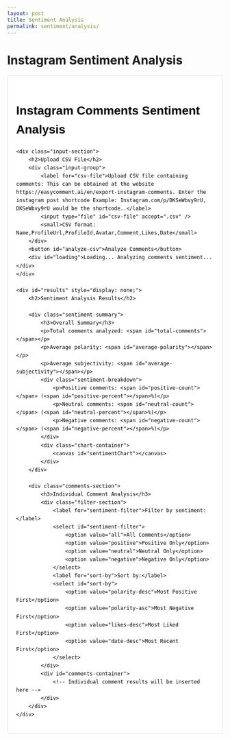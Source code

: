 ```yaml
---
layout: post
title: Sentiment Analysis 
permalink: sentiment/analysis/
---
```


# Instagram Sentiment Analysis

<div class="sentiment-container">
    <h1>Instagram Comments Sentiment Analysis</h1>
    
    <div class="input-section">
        <h2>Upload CSV File</h2>
        <div class="input-group">
            <label for="csv-file">Upload CSV file containing comments: This can be obtained at the website https://easycomment.ai/en/export-instagram-comments. Enter the instagram post shortcode Example: Instagram.com/p/DKSeWbvy9rU, DKSeWbvy9rU would be the shortcode..</label>
            <input type="file" id="csv-file" accept=".csv" />
            <small>CSV format: Name,ProfileUrl,ProfileId,Avatar,Comment,Likes,Date</small>
        </div>
        <button id="analyze-csv">Analyze Comments</button>
        <div id="loading">Loading... Analyzing comments sentiment...</div>
    </div>

    <div id="results" style="display: none;">
        <h2>Sentiment Analysis Results</h2>
        
        <div class="sentiment-summary">
            <h3>Overall Summary</h3>
            <p>Total comments analyzed: <span id="total-comments"></span></p>
            <p>Average polarity: <span id="average-polarity"></span></p>
            <p>Average subjectivity: <span id="average-subjectivity"></span></p>
            <div class="sentiment-breakdown">
                <p>Positive comments: <span id="positive-count"></span> (<span id="positive-percent"></span>%)</p>
                <p>Neutral comments: <span id="neutral-count"></span> (<span id="neutral-percent"></span>%)</p>
                <p>Negative comments: <span id="negative-count"></span> (<span id="negative-percent"></span>%)</p>
            </div>
            <div class="chart-container">
                <canvas id="sentimentChart"></canvas>
            </div>
        </div>

        <div class="comments-section">
            <h3>Individual Comment Analysis</h3>
            <div class="filter-section">
                <label for="sentiment-filter">Filter by sentiment:</label>
                <select id="sentiment-filter">
                    <option value="all">All Comments</option>
                    <option value="positive">Positive Only</option>
                    <option value="neutral">Neutral Only</option>
                    <option value="negative">Negative Only</option>
                </select>
                <label for="sort-by">Sort by:</label>
                <select id="sort-by">
                    <option value="polarity-desc">Most Positive First</option>
                    <option value="polarity-asc">Most Negative First</option>
                    <option value="likes-desc">Most Liked First</option>
                    <option value="date-desc">Most Recent First</option>
                </select>
            </div>
            <div id="comments-container">
                <!-- Individual comment results will be inserted here -->
            </div>
        </div>
    </div>
</div>

<style>
/* Scoped styles for the sentiment analysis tool */
.sentiment-container {
    font-family: Arial, sans-serif;
    line-height: 1.6;
    max-width: 900px;
    margin: 0 auto;
    padding: 20px;
    color: #000;
    border: 1px solid #ddd;
    border-radius: 5px;
    background-color: #fff;
}

.sentiment-container h1,
.sentiment-container h2,
.sentiment-container h3,
.sentiment-container h4,
.sentiment-container p,
.sentiment-container span,
.sentiment-container div {
    color: #000;
}

.sentiment-container .input-section {
    background-color: #f9f9f9;
    padding: 20px;
    border-radius: 5px;
    margin-bottom: 20px;
}

.sentiment-container .input-group {
    margin-bottom: 15px;
}

.sentiment-container label {
    display: block;
    margin-bottom: 5px;
    font-weight: bold;
    color: #000;
}

.sentiment-container input[type="file"] {
    width: 100%;
    padding: 8px;
    border: 1px solid #ddd;
    border-radius: 4px;
    box-sizing: border-box;
    color: #000;
}

.sentiment-container select {
    padding: 8px;
    border: 1px solid #ddd;
    border-radius: 4px;
    color: #000;
    margin-right: 10px;
}

.sentiment-container small {
    color: #666;
    font-style: italic;
}

.sentiment-container button {
    background-color: #4267B2;
    color: white;
    border: none;
    padding: 10px 15px;
    border-radius: 4px;
    cursor: pointer;
    font-size: 16px;
}

.sentiment-container button:hover {
    background-color: #365899;
}

.sentiment-container button:disabled {
    background-color: #ccc;
    cursor: not-allowed;
}

.sentiment-container #loading {
    display: none;
    text-align: center;
    margin: 20px 0;
    color: #000;
    font-style: italic;
}

.sentiment-container .sentiment-summary {
    background-color: #f9f9f9;
    padding: 20px;
    border-radius: 5px;
    margin-bottom: 20px;
}

.sentiment-container .sentiment-breakdown {
    margin: 15px 0;
}

.sentiment-container .chart-container {
    margin-top: 20px;
    height: 300px;
    background-color: #fff;
    padding: 10px;
    border-radius: 5px;
    border: 1px solid #eee;
}

.sentiment-container .comments-section {
    margin-top: 30px;
}

.sentiment-container .filter-section {
    margin-bottom: 20px;
    padding: 15px;
    background-color: #f5f5f5;
    border-radius: 5px;
    display: flex;
    flex-wrap: wrap;
    gap: 15px;
    align-items: center;
}

.sentiment-container .comment-item {
    border: 1px solid #eee;
    padding: 15px;
    margin-bottom: 10px;
    border-radius: 5px;
    background-color: #fff;
}

.sentiment-container .comment-header {
    display: flex;
    justify-content: space-between;
    align-items: center;
    margin-bottom: 10px;
    font-size: 12px;
    color: #666;
}

.sentiment-container .comment-author {
    font-weight: bold;
    color: #4267B2;
}

.sentiment-container .comment-stats {
    display: flex;
    gap: 10px;
    align-items: center;
}

.sentiment-container .comment-text {
    margin-bottom: 10px;
    font-size: 14px;
    line-height: 1.4;
}

.sentiment-container .comment-sentiment {
    display: flex;
    justify-content: space-between;
    align-items: center;
    font-size: 12px;
}

.sentiment-container .sentiment-badge {
    padding: 4px 8px;
    border-radius: 12px;
    font-weight: bold;
    font-size: 11px;
}

.sentiment-container .positive {
    background-color: rgba(76, 175, 80, 0.2);
    color: #2e7d32;
}

.sentiment-container .neutral {
    background-color: rgba(255, 235, 59, 0.2);
    color: #f9a825;
}

.sentiment-container .negative {
    background-color: rgba(244, 67, 54, 0.2);
    color: #c62828;
}

.sentiment-container .sentiment-scores {
    font-family: monospace;
    color: #666;
    font-size: 11px;
}

/* Responsive adjustments */
@media (max-width: 600px) {
    .sentiment-container .filter-section {
        flex-direction: column;
        align-items: flex-start;
    }
    
    .sentiment-container .comment-sentiment {
        flex-direction: column;
        align-items: flex-start;
        gap: 5px;
    }
    
    .sentiment-container .chart-container {
        height: 250px;
    }
}
</style>

<script src="https://cdn.jsdelivr.net/npm/chart.js"></script>
<script>
document.addEventListener('DOMContentLoaded', function() {
    const fileInput = document.getElementById('csv-file');
    const analyzeButton = document.getElementById('analyze-csv');
    const loadingDiv = document.getElementById('loading');
    const resultsDiv = document.getElementById('results');
    const commentsContainer = document.getElementById('comments-container');
    const sentimentFilter = document.getElementById('sentiment-filter');
    const sortBy = document.getElementById('sort-by');
    
    let analysisResults = [];
    let sentimentChart = null;
    
    // Replace with your actual backend URL
    const API_BASE_URL = 'http://127.0.0.1:8891';  // Updated to match your backend URL
    
    // Test API connection
    async function testAPIConnection() {
        try {
            const response = await fetch(`${API_BASE_URL}/api/health`);
            if (!response.ok) {
                console.error('API Health Check Failed:', response.status);
                return false;
            }
            const data = await response.json();
            console.log('API Connection OK:', data);
            return true;
        } catch (error) {
            console.error('API Connection Error:', error);
            return false;
        }
    }

    analyzeButton.addEventListener('click', async function() {
        const file = fileInput.files[0];
        if (!file) {
            alert('Please select a CSV file first');
            return;
        }
        
        if (!file.name.toLowerCase().endsWith('.csv')) {
            alert('Please select a valid CSV file');
            return;
        }
        
        // Test API connection first
        const apiConnected = await testAPIConnection();
        if (!apiConnected) {
            alert('Cannot connect to the backend API. Please make sure your backend server is running and the API_BASE_URL is correct.');
            return;
        }
        
        loadingDiv.style.display = 'block';
        resultsDiv.style.display = 'none';
        analyzeButton.disabled = true;
        
        try {
            // Create FormData to send file
            const formData = new FormData();
            formData.append('file', file);
            
            console.log('Sending file to:', `${API_BASE_URL}/api/sentiment/upload`);
            
            // Send file to backend API
            const response = await fetch(`${API_BASE_URL}/api/sentiment/upload`, {
                method: 'POST',
                body: formData,
                // Don't set Content-Type header - let browser set it for FormData
            });
            
            console.log('Response status:', response.status);
            console.log('Response headers:', response.headers);
            
            if (!response.ok) {
                const responseText = await response.text();
                console.error('Error response:', responseText);
                
                // Try to parse as JSON, fallback to text
                let errorMessage;
                try {
                    const errorData = JSON.parse(responseText);
                    errorMessage = errorData.error || 'Server error occurred';
                } catch {
                    errorMessage = `Server returned HTML instead of JSON. Check if your backend is running correctly. Status: ${response.status}`;
                }
                throw new Error(errorMessage);
            }
            
            const responseText = await response.text();
            console.log('Raw response:', responseText);
            
            let data;
            try {
                data = JSON.parse(responseText);
            } catch (parseError) {
                console.error('JSON Parse Error:', parseError);
                throw new Error('Server returned invalid JSON. Please check if your backend is running correctly.');
            }
            
            if (data.error) {
                throw new Error(data.error);
            }
            
            // Store results for filtering and sorting
            analysisResults = data;
            
            // Display results
            displayResults();
            
        } catch (error) {
            console.error('Full error:', error);
            alert('Error: ' + error.message);
        } finally {
            loadingDiv.style.display = 'none';
            analyzeButton.disabled = false;
        }
    });
    
    function displayResults() {
        const summary = analysisResults.summary;
        const comments = analysisResults.comments;
        
        // Update summary display
        document.getElementById('total-comments').textContent = summary.total_comments;
        document.getElementById('average-polarity').textContent = summary.average_polarity;
        document.getElementById('average-subjectivity').textContent = summary.average_subjectivity;
        document.getElementById('positive-count').textContent = summary.sentiment_counts.positive;
        document.getElementById('positive-percent').textContent = summary.sentiment_percentages.positive;
        document.getElementById('neutral-count').textContent = summary.sentiment_counts.neutral;
        document.getElementById('neutral-percent').textContent = summary.sentiment_percentages.neutral;
        document.getElementById('negative-count').textContent = summary.sentiment_counts.negative;
        document.getElementById('negative-percent').textContent = summary.sentiment_percentages.negative;
        
        // Create chart
        createSentimentChart(summary.sentiment_counts);
        
        // Display individual comments
        displayComments();
        
        // Show results
        resultsDiv.style.display = 'block';
    }
    
    function createSentimentChart(counts) {
        const ctx = document.getElementById('sentimentChart').getContext('2d');
        
        if (sentimentChart) {
            sentimentChart.destroy();
        }
        
        sentimentChart = new Chart(ctx, {
            type: 'doughnut',
            data: {
                labels: ['Positive', 'Neutral', 'Negative'],
                datasets: [{
                    data: [counts.positive, counts.neutral, counts.negative],
                    backgroundColor: [
                        'rgba(76, 175, 80, 0.7)',
                        'rgba(255, 235, 59, 0.7)',
                        'rgba(244, 67, 54, 0.7)'
                    ],
                    borderColor: [
                        'rgba(76, 175, 80, 1)',
                        'rgba(255, 235, 59, 1)',
                        'rgba(244, 67, 54, 1)'
                    ],
                    borderWidth: 2
                }]
            },
            options: {
                responsive: true,
                maintainAspectRatio: false,
                plugins: {
                    legend: {
                        position: 'bottom'
                    },
                    title: {
                        display: true,
                        text: 'Sentiment Distribution'
                    }
                }
            }
        });
    }
    
    function displayComments(filterType = 'all', sortType = 'polarity-desc') {
        let filteredResults = filterType === 'all' ? 
            [...analysisResults.comments] : 
            analysisResults.comments.filter(item => item.category === filterType);
        
        // Sort results
        filteredResults.sort((a, b) => {
            switch(sortType) {
                case 'polarity-desc':
                    return b.polarity - a.polarity;
                case 'polarity-asc':
                    return a.polarity - b.polarity;
                case 'likes-desc':
                    return (b.likes || 0) - (a.likes || 0);
                case 'date-desc':
                    return new Date(b.date || 0) - new Date(a.date || 0);
                default:
                    return 0;
            }
        });
        
        commentsContainer.innerHTML = '';
        
        filteredResults.forEach(item => {
            const commentDiv = document.createElement('div');
            commentDiv.className = 'comment-item';
            
            const headerHtml = `
                <div class="comment-header">
                    <span class="comment-author">${item.name || 'Anonymous'}</span>
                    <div class="comment-stats">
                        ${item.likes ? `<span>❤️ ${item.likes}</span>` : ''}
                        ${item.date ? `<span>${item.date}</span>` : ''}
                    </div>
                </div>
            `;
            
            commentDiv.innerHTML = `
                ${headerHtml}
                <div class="comment-text">"${item.comment}"</div>
                <div class="comment-sentiment">
                    <span class="sentiment-badge ${item.category}">
                        ${item.category.toUpperCase()}
                    </span>
                    <span class="sentiment-scores">
                        Polarity: ${item.polarity} | Subjectivity: ${item.subjectivity}
                    </span>
                </div>
            `;
            
            commentsContainer.appendChild(commentDiv);
        });
        
        if (filteredResults.length === 0) {
            commentsContainer.innerHTML = '<p>No comments match the selected filter.</p>';
        }
    }
    
    // Filter and sort functionality
    sentimentFilter.addEventListener('change', function() {
        displayComments(this.value, sortBy.value);
    });
    
    sortBy.addEventListener('change', function() {
        displayComments(sentimentFilter.value, this.value);
    });
});
</script>